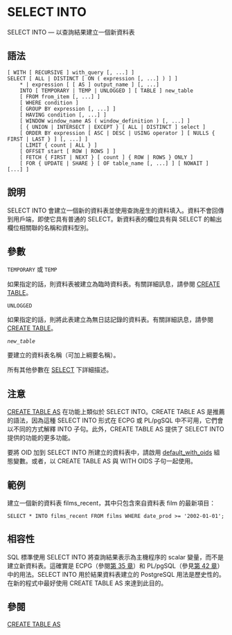 # SELECT INTO

SELECT INTO — 以查詢結果建立一個新資料表

## 語法

```text
[ WITH [ RECURSIVE ] with_query [, ...] ]
SELECT [ ALL | DISTINCT [ ON ( expression [, ...] ) ] ]
    * | expression [ [ AS ] output_name ] [, ...]
    INTO [ TEMPORARY | TEMP | UNLOGGED ] [ TABLE ] new_table
    [ FROM from_item [, ...] ]
    [ WHERE condition ]
    [ GROUP BY expression [, ...] ]
    [ HAVING condition [, ...] ]
    [ WINDOW window_name AS ( window_definition ) [, ...] ]
    [ { UNION | INTERSECT | EXCEPT } [ ALL | DISTINCT ] select ]
    [ ORDER BY expression [ ASC | DESC | USING operator ] [ NULLS { FIRST | LAST } ] [, ...] ]
    [ LIMIT { count | ALL } ]
    [ OFFSET start [ ROW | ROWS ] ]
    [ FETCH { FIRST | NEXT } [ count ] { ROW | ROWS } ONLY ]
    [ FOR { UPDATE | SHARE } [ OF table_name [, ...] ] [ NOWAIT ] [...] ]
```

## 說明

SELECT INTO 會建立一個新的資料表並使用查詢産生的資料填入。資料不會回傳到用戶端，即使它具有普通的 SELECT。新資料表的欄位具有與 SELECT 的輸出欄位相關聯的名稱和資料型別。

## 參數

`TEMPORARY` 或 `TEMP`

如果指定的話，則資料表被建立為臨時資料表。有關詳細訊息，請參閱 [CREATE TABLE](create-table.md)。

`UNLOGGED`

如果指定的話，則將此表建立為無日誌記錄的資料表。有關詳細訊息，請參閱 [CREATE TABLE](create-table.md)。

_`new_table`_

要建立的資料表名稱（可加上綱要名稱）。

所有其他參數在 [SELECT](select.md) 下詳細描述。

## 注意

[CREATE TABLE AS](create-table-as.md) 在功能上類似於 SELECT INTO。CREATE TABLE AS 是推薦的語法，因為這種 SELECT INTO 形式在 ECPG 或 PL/pgSQL 中不可用，它們會以不同的方式解釋 INTO 子句。此外，CREATE TABLE AS 提供了 SELECT INTO 提供的功能的更多功能。

要將 OID 加到 SELECT INTO 所建立的資料表中，請啟用 [default\_with\_oids](../../server-administration/server-configuration/19.13.-ban-ben-yu-ping-tai-de-xiang-rong-xing.md#19-13-1-previous-postgresql-versions) 組態變數。或者，以 CREATE TABLE AS 與 WITH OIDS 子句一起使用。

## 範例

建立一個新的資料表 films\_recent，其中只包含來自資料表 film 的最新項目：

```text
SELECT * INTO films_recent FROM films WHERE date_prod >= '2002-01-01';
```

## 相容性

SQL 標準使用 SELECT INTO 將查詢結果表示為主機程序的 scalar 變量，而不是建立新資料表。這確實是 ECPG（參閱[第 35 章](../../client-interfaces/ecpg-embedded-sql-in-c/)）和 PL/pgSQL（參見[第 42 章](../../server-programming/pl-pgsql-sql-procedural-language/)）中的用法。SELECT INTO 用於結果資料表建立的 PostgreSQL 用法是歷史性的。在新的程式中最好使用 CREATE TABLE AS 來達到此目的。

## 參閱

[CREATE TABLE AS](create-table-as.md)

